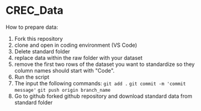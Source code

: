 # CREC_Data  
How to prepare data:
1) Fork this repository
2) clone and open in coding environment (VS Code)
3) Delete standard folder
4) replace data within the raw folder with your dataset
5) remove the first two rows of the dataset you want to standardize so they column names should start with "Code".
6) Run the script
7) The input the following commands: `git add .` `git commit -m 'commit message'` `git push origin branch_name`
8) Go to github forked github repository and download standard data from standard folder
